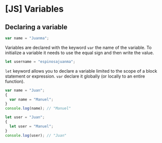 # [JS] Variables

## Declaring a variable

```js
var name = "Juanma";
```

Variables are declared with the keyword `var` the name of the variable.
To initialize a variable it needs to use the equal sign and then write
the value.

```js
let username = "espinosajuanma";
```

`let` keyword allows you to declare a variable limited to the scope of a
block statement or expression. `var` declare it globally (or locally to
an entire function).

```js
var name = "Juan";
{
  var name = "Manuel";
}
console.log(name); // "Manuel"

let user = "Juan";
{
  let user = "Manuel";
}
console.log(user); // "Juan"
```


